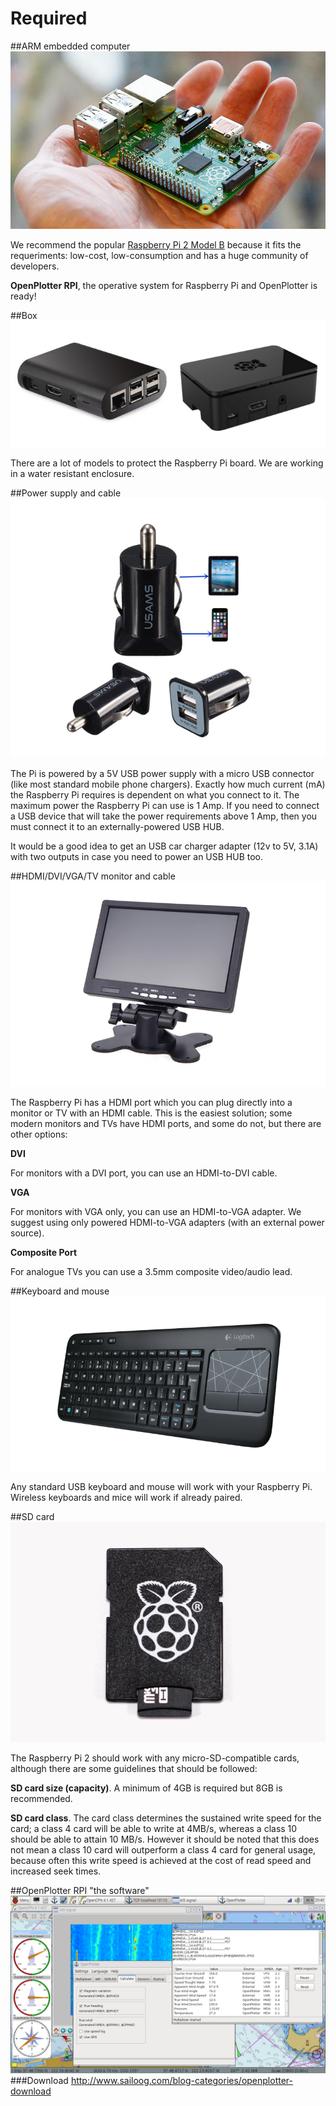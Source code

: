# Required

##ARM embedded computer
![](rpi2.jpg)

We recommend the popular [Raspberry Pi 2 Model B](https://www.raspberrypi.org/products/raspberry-pi-2-model-b/) because it fits the requeriments: low-cost, low-consumption and has a huge community of developers.

**OpenPlotter RPI**,  the operative system for Raspberry Pi and OpenPlotter is ready!

##Box
![](box.png)

There are a lot of models to protect the Raspberry Pi board. 
We are working in a water resistant enclosure.

##Power supply and cable
![](power.png)

The Pi is powered by a 5V USB power supply with a micro USB connector (like most standard mobile phone chargers). Exactly how much current (mA) the Raspberry Pi requires is dependent on what you connect to it. The maximum power the Raspberry Pi can use is 1 Amp. If you need to connect a USB device that will take the power requirements above 1 Amp, then you must connect it to an externally-powered USB HUB.

It would be a good idea to get an USB car charger adapter (12v to 5V, 3.1A) with two outputs in case you need to power an USB HUB too.

##HDMI/DVI/VGA/TV monitor and cable
![](hdmi.png)

The Raspberry Pi has a HDMI port which you can plug directly into a monitor or TV with an HDMI cable. This is the easiest solution; some modern monitors and TVs have HDMI ports, and some do not, but there are other options:

**DVI**

For monitors with a DVI port, you can use an HDMI-to-DVI cable.

**VGA**

For monitors with VGA only, you can use an HDMI-to-VGA adapter. We suggest using only powered HDMI-to-VGA adapters (with an external power source).

**Composite Port**

For analogue TVs you can use  a 3.5mm composite video/audio lead.

##Keyboard and mouse
![](keyboard.png)

Any standard USB keyboard and mouse will work with your Raspberry Pi. Wireless keyboards and mice will work if already paired.

##SD card
![](sd.png)

The Raspberry Pi 2 should work with any micro-SD-compatible cards, although there are some guidelines that should be followed:

**SD card size (capacity)**. A minimum of 4GB is required but 8GB is recommended.

**SD card class**. The card class determines the sustained write speed for the card; a class 4 card will be able to write at 4MB/s, whereas a class 10 should be able to attain 10 MB/s. However it should be noted that this does not mean a class 10 card will outperform a class 4 card for general usage, because often this write speed is achieved at the cost of read speed and increased seek times.

##OpenPlotter RPI "the software"
![](openplotter_rpi.png)
###Download
http://www.sailoog.com/blog-categories/openplotter-download